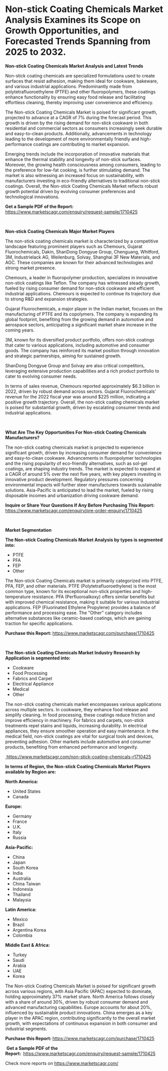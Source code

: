 <p><h1>Non-stick Coating Chemicals Market Analysis Examines its Scope on Growth Opportunities, and Forecasted Trends Spanning from 2025 to 2032.</h1></p><p><strong>Non-stick Coating Chemicals Market Analysis and Latest Trends</strong></p>
<p><p>Non-stick coating chemicals are specialized formulations used to create surfaces that resist adhesion, making them ideal for cookware, bakeware, and various industrial applications. Predominantly made from polytetrafluoroethylene (PTFE) and other fluoropolymers, these coatings enhance functionality by ensuring easy food release and facilitating effortless cleaning, thereby improving user convenience and efficiency.</p><p>The Non-stick Coating Chemicals Market is poised for significant growth, projected to advance at a CAGR of 7% during the forecast period. This growth is driven by the rising demand for non-stick cookware in both residential and commercial sectors as consumers increasingly seek durable and easy-to-clean products. Additionally, advancements in technology leading to the development of more environmentally friendly and high-performance coatings are contributing to market expansion. </p><p>Emerging trends include the incorporation of innovative materials that enhance the thermal stability and longevity of non-stick surfaces. Moreover, the growing health consciousness among consumers, leading to the preference for low-fat cooking, is further stimulating demand. The market is also witnessing an increased focus on sustainability, with manufacturers investing in eco-friendly alternatives to traditional non-stick coatings. Overall, the Non-stick Coating Chemicals Market reflects robust growth potential driven by evolving consumer preferences and technological innovations.</p></p>
<p><strong>Get a Sample PDF of the Report:&nbsp;</strong> <a href="https://www.marketscagr.com/enquiry/request-sample/1710425?utm_campaign=1097&utm_medium=2&utm_source=Github&utm_content=ia&utm_term=10012025&utm_id=non-stick-coating-chemicals">https://www.marketscagr.com/enquiry/request-sample/1710425</a></p>
<p>&nbsp;</p>
<p><strong>Non-stick Coating Chemicals Major Market Players</strong></p>
<p><p>The non-stick coating chemicals market is characterized by a competitive landscape featuring prominent players such as Chemours, Gujarat Fluorochemicals, Dakin, ShanDong Dongyue Group, Chenguang, Whitford, 3M, Industrielack AG, Weilenburg, Solvay, Shanghai 3F New Materials, and AGC. These companies are known for their advanced technologies and strong market presence.</p><p>Chemours, a leader in fluoropolymer production, specializes in innovative non-stick coatings like Teflon. The company has witnessed steady growth, fueled by rising consumer demand for non-stick cookware and efficient industrial applications. Chemours is expected to continue its trajectory due to strong R&D and expansion strategies.</p><p>Gujarat Fluorochemicals, a major player in the Indian market, focuses on the manufacturing of PTFE and its copolymers. The company is expanding its global footprint, benefiting from the growing demand in automotive and aerospace sectors, anticipating a significant market share increase in the coming years.</p><p>3M, known for its diversified product portfolio, offers non-stick coatings that cater to various applications, including automotive and consumer goods. The company has reinforced its market position through innovation and strategic partnerships, aiming for sustained growth.</p><p>ShanDong Dongyue Group and Solvay are also critical competitors, leveraging extensive production capabilities and a rich product portfolio to cater to evolving consumer needs.</p><p>In terms of sales revenue, Chemours reported approximately $6.3 billion in 2022, driven by robust demand across sectors. Gujarat Fluorochemicals' revenue for the 2022 fiscal year was around $225 million, indicating a positive growth trajectory. Overall, the non-stick coating chemicals market is poised for substantial growth, driven by escalating consumer trends and industrial applications.</p></p>
<p>&nbsp;</p>
<p><strong>What Are The Key Opportunities For Non-stick Coating Chemicals Manufacturers?</strong></p>
<p><p>The non-stick coating chemicals market is projected to experience significant growth, driven by increasing consumer demand for convenience and easy-to-clean cookware. Advancements in fluoropolymer technologies and the rising popularity of eco-friendly alternatives, such as sol-gel coatings, are shaping industry trends. The market is expected to expand at a CAGR of around 5% over the next five years, with key players investing in innovative product development. Regulatory pressures concerning environmental impacts will further steer manufacturers towards sustainable solutions. Asia-Pacific is anticipated to lead the market, fueled by rising disposable incomes and urbanization driving cookware demand.</p></p>
<p><strong>Inquire or Share Your Questions If Any Before Purchasing This Report:</strong> <a href="https://www.marketscagr.com/enquiry/pre-order-enquiry/1710425?utm_campaign=1097&utm_medium=2&utm_source=Github&utm_content=ia&utm_term=10012025&utm_id=non-stick-coating-chemicals">https://www.marketscagr.com/enquiry/pre-order-enquiry/1710425</a></p>
<p>&nbsp;</p>
<p><strong>Market Segmentation</strong></p>
<p><strong>The Non-stick Coating Chemicals Market Analysis by types is segmented into:</strong></p>
<p><ul><li>PTFE</li><li>PFA</li><li>FEP</li><li>Other</li></ul></p>
<p><p>The Non-stick Coating Chemicals market is primarily categorized into PTFE, PFA, FEP, and other materials. PTFE (Polytetrafluoroethylene) is the most common type, known for its exceptional non-stick properties and high-temperature resistance. PFA (Perfluoroalkoxy) offers similar benefits but with improved chemical resistance, making it suitable for various industrial applications. FEP (Fluorinated Ethylene Propylene) provides a balance of performance and processing ease. The "Other" category includes alternative substances like ceramic-based coatings, which are gaining traction for specific applications.</p></p>
<p><strong>Purchase this Report:&nbsp;</strong><a href="https://www.marketscagr.com/purchase/1710425?utm_campaign=1097&utm_medium=2&utm_source=Github&utm_content=ia&utm_term=10012025&utm_id=non-stick-coating-chemicals">https://www.marketscagr.com/purchase/1710425</a></p>
<p>&nbsp;</p>
<p><strong>The Non-stick Coating Chemicals Market Industry Research by Application is segmented into:</strong></p>
<p><ul><li>Cookware</li><li>Food Processing</li><li>Fabrics and Carpet</li><li>Electrical Appliance</li><li>Medical</li><li>Other</li></ul></p>
<p><p>The non-stick coating chemicals market encompasses various applications across multiple sectors. In cookware, they enhance food release and simplify cleaning. In food processing, these coatings reduce friction and improve efficiency in machinery. For fabrics and carpets, non-stick treatments repel stains and liquids, increasing durability. In electrical appliances, they ensure smoother operation and easy maintenance. In the medical field, non-stick coatings are vital for surgical tools and devices, preventing adhesion. Other markets include automotive and consumer products, benefiting from enhanced performance and longevity.</p></p>
<p><a href="https://www.marketscagr.com/non-stick-coating-chemicals-r1710425?utm_campaign=1097&utm_medium=2&utm_source=Github&utm_content=ia&utm_term=10012025&utm_id=non-stick-coating-chemicals">&nbsp;https://www.marketscagr.com/non-stick-coating-chemicals-r1710425</a></p>
<p><strong>In terms of Region, the Non-stick Coating Chemicals Market Players available by Region are:</strong></p>
<p>
    <p> <strong> North America: </strong>
        <ul>
            <li>United States</li>
            <li>Canada</li>
        </ul>
        </p> 
    <p> <strong> Europe: </strong>
        <ul>
            <li>Germany</li>
            <li>France</li>
            <li>U.K.</li>
            <li>Italy</li>
            <li>Russia</li>
        </ul>
        </p> 
    <p> <strong> Asia-Pacific: </strong>
        <ul>
            <li>China</li>
            <li>Japan</li>
            <li>South Korea</li>
            <li>India</li>
            <li>Australia</li>
            <li>China Taiwan</li>
            <li>Indonesia</li>
            <li>Thailand</li>
            <li>Malaysia</li>
        </ul>
        </p> 
    <p> <strong> Latin America: </strong>
        <ul>
            <li>Mexico</li>
            <li>Brazil</li>
            <li>Argentina Korea</li>
            <li>Colombia</li>
        </ul>
        </p> 
    <p> <strong> Middle East & Africa: </strong>
        <ul>
            <li>Turkey</li>
            <li>Saudi</li>
            <li>Arabia</li>
            <li>UAE</li>
            <li>Korea</li>
        </ul>
    </p>
    </p>
<p><p>The Non-stick Coating Chemicals Market is poised for significant growth across various regions, with Asia Pacific (APAC) expected to dominate, holding approximately 37% market share. North America follows closely with a share of around 30%, driven by robust consumer demand and advanced manufacturing capabilities. Europe accounts for about 20%, influenced by sustainable product innovations. China emerges as a key player in the APAC region, contributing significantly to the overall market growth, with expectations of continuous expansion in both consumer and industrial segments.</p></p>
<p><strong>Purchase this Report: </strong><a href="https://www.marketscagr.com/purchase/1710425?utm_campaign=1097&utm_medium=2&utm_source=Github&utm_content=ia&utm_term=10012025&utm_id=non-stick-coating-chemicals">https://www.marketscagr.com/purchase/1710425</a></p>
<p>&nbsp;<strong>Get a Sample PDF of the Report:&nbsp;&nbsp;</strong><a href="https://www.marketscagr.com/enquiry/request-sample/1710425?utm_campaign=1097&utm_medium=2&utm_source=Github&utm_content=ia&utm_term=10012025&utm_id=non-stick-coating-chemicals">https://www.marketscagr.com/enquiry/request-sample/1710425</a></p>
<p><strong></strong></p>
<p>Check more reports on <a href="https://www.marketscagr.com/?utm_campaign=1097&utm_medium=2&utm_source=Github&utm_content=ia&utm_term=10012025&utm_id=non-stick-coating-chemicals">https://www.marketscagr.com/</a></p>